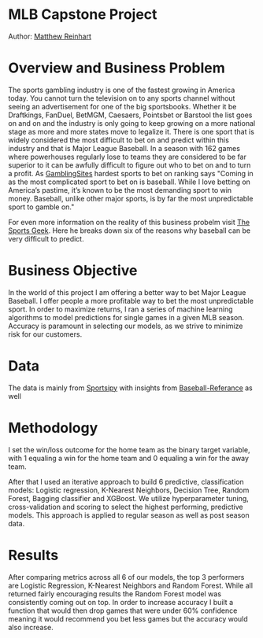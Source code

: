 # MLB Capstone Project
Author: [Matthew Reinhart](https://www.linkedin.com/in/matthew-reinhart-1bb372173/)
# Overview and Business Problem
The sports gambling industry is one of the fastest growing in America today. You cannot turn the television on to any sports channel without seeing an advertisement for one of the big sportsbooks. Whether it be Draftkings, FanDuel, BetMGM, Caesaers, Pointsbet or Barstool the list goes on and on and the industry is only going to keep growing on a more national stage as more and more states move to legalize it. There is one sport that is widely considered the most difficult to bet on and predict within this industry and that is Major League Baseball. In a season with 162 games where powerhouses regularly lose to teams they are considered to be far superior to it can be awfully difficult to figure out who to bet on and to turn a profit. As [GamblingSites](https://www.gamblingsites.org/blog/6-sports-ranked-from-easiest-to-hardest-to-bet-on/) hardest sports to bet on ranking says "Coming in as the most complicated sport to bet on is baseball. While I love betting on America’s pastime, it’s known to be the most demanding sport to win money. Baseball, unlike other major sports, is by far the most unpredictable sport to gamble on." 

For even more information on the reality of this business probelm visit [The Sports Geek](https://www.thesportsgeek.com/blog/6-reasons-casual-gamblers-should-avoid-betting-on-the-mlb/). Here he breaks down six of the reasons why baseball can be very difficult to predict.
# Business Objective 
In the world of this project I am offering a better way to bet Major League Baseball. I offer people a more profitable way to bet the most unpredictable sport.
In order to maximize returns, I ran a series of machine learning algorithms to model predictions for single games in a given MLB season. Accuracy is paramount in selecting our models, as we strive to minimize risk for our customers.
# Data
The data is mainly from [Sportsipy](https://sportsreference.readthedocs.io/en/stable/mlb.html?highlight=MLB) with insights from [Baseball-Referance](https://www.baseball-reference.com/) as well
# Methodology
I set the win/loss outcome for the home team as the binary target variable, with 1 equaling a win for the home team and 0 equaling a win for the away team.

After that I used an iterative approach to build 6 predictive, classification models: Logistic regression, K-Nearest Neighbors, Decision Tree, Random Forest, Bagging classifier and XGBoost. We utilize hyperparameter tuning, cross-validation and scoring to select the highest performing, predictive models. This approach is applied to regular season as well as post season data.
# Results
After comparing metrics across all 6 of our models, the top 3 performers are Logistic Regression, K-Nearest Neighbors and Random Forest. While all returned fairly encouraging results the Random Forest model was consistently coming out on top. In order to increase accuracy I built a function that would then drop games that were under 60% confidence meaning it would recommend you bet less games but the accuracy would also increase.
